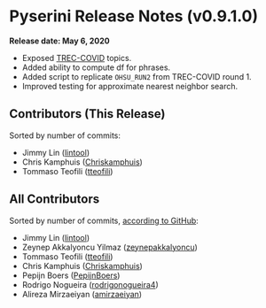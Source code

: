 # Pyserini Release Notes (v0.9.1.0)

**Release date: May 6, 2020**

+ Exposed [TREC-COVID](https://ir.nist.gov/covidSubmit/) topics.
+ Added ability to compute df for phrases.
+ Added script to replicate `OHSU_RUN2` from TREC-COVID round 1.
+ Improved testing for approximate nearest neighbor search.

## Contributors (This Release)

Sorted by number of commits:

+ Jimmy Lin ([lintool](https://github.com/lintool))
+ Chris Kamphuis ([Chriskamphuis](https://github.com/Chriskamphuis))
+ Tommaso Teofili ([tteofili](https://github.com/tteofili))

## All Contributors

Sorted by number of commits, [according to GitHub](https://github.com/castorini/pyserini/graphs/contributors):

+ Jimmy Lin ([lintool](https://github.com/lintool))
+ Zeynep Akkalyoncu Yilmaz ([zeynepakkalyoncu](https://github.com/zeynepakkalyoncu))
+ Tommaso Teofili ([tteofili](https://github.com/tteofili))
+ Chris Kamphuis ([Chriskamphuis](https://github.com/Chriskamphuis))
+ Pepijn Boers ([PepijnBoers](https://github.com/PepijnBoers))
+ Rodrigo Nogueira ([rodrigonogueira4](https://github.com/rodrigonogueira4))
+ Alireza Mirzaeiyan ([amirzaeiyan](https://github.com/amirzaeiyan))
